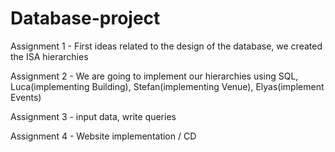 # Database-project

Assignment 1 - First ideas related to the design of the database, we created the ISA hierarchies

Assignment 2 - We are going to implement our hierarchies using SQL, Luca(implementing Building), Stefan(implementing Venue), Elyas(implement Events)

Assignment 3 - input data, write queries

Assignment 4 - Website implementation / CD
